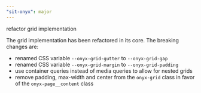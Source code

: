 ```yaml
---
"sit-onyx": major
---
```


refactor grid implementation

The grid implementation has been refactored in its core. The breaking changes are:

- renamed CSS variable `--onyx-grid-gutter` to `--onyx-grid-gap`
- renamed CSS variable `--onyx-grid-margin` to `--onyx-grid-padding`
- use container queries instead of media queries to allow for nested grids
- remove padding, max-width and center from the `onyx-grid` class in favor of the `onyx-page__content` class
